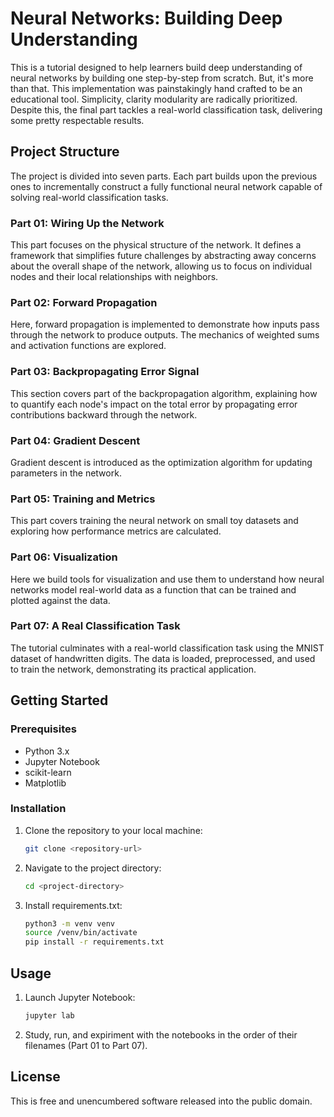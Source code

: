# Neural Networks: Building Deep Understanding

This is a tutorial designed to help learners build deep understanding of neural networks by building one step-by-step from scratch. But, it's more than that. This implementation was painstakingly hand crafted to be an educational tool. Simplicity, clarity modularity are radically prioritized. Despite this, the final part tackles a real-world classification task, delivering some pretty respectable results.

## Project Structure

The project is divided into seven parts. Each part builds upon the previous ones to incrementally construct a fully functional neural network capable of solving real-world classification tasks.

### **Part 01: Wiring Up the Network**

This part focuses on the physical structure of the network. It defines a framework that simplifies future challenges by abstracting away concerns about the overall shape of the network, allowing us to focus on individual nodes and their local relationships with neighbors. 

### **Part 02: Forward Propagation**

Here, forward propagation is implemented to demonstrate how inputs pass through the network to produce outputs. The mechanics of weighted sums and activation functions are explored.

### **Part 03: Backpropagating Error Signal**

This section covers part of the backpropagation algorithm, explaining how to quantify each node's impact on the total error by propagating error contributions backward through the network.&#x20;

### **Part 04: Gradient Descent**

Gradient descent is introduced as the optimization algorithm for updating parameters in the network.&#x20;

### **Part 05: Training and Metrics**

This part covers training the neural network on small toy datasets and exploring how performance metrics are calculated.

### **Part 06: Visualization**

Here we build tools for visualization and use them to understand how neural networks model real-world data as a function that can be trained and plotted against the data.

### **Part 07: A Real Classification Task**

The tutorial culminates with a real-world classification task using the MNIST dataset of handwritten digits. The data is loaded, preprocessed, and used to train the network, demonstrating its practical application.

## Getting Started

### Prerequisites

- Python 3.x
- Jupyter Notebook
- scikit-learn
- Matplotlib

### Installation

1. Clone the repository to your local machine:

   ```bash
   git clone <repository-url>
   ```

2. Navigate to the project directory:

   ```bash
   cd <project-directory>
   ```

3. Install requirements.txt:

   ```bash
   python3 -m venv venv
   source /venv/bin/activate
   pip install -r requirements.txt
   ```

## Usage

1. Launch Jupyter Notebook:

   ```bash
   jupyter lab
   ```

2. Study, run, and expiriment with the notebooks in the order of their filenames (Part 01 to Part 07).

## License

This is free and unencumbered software released into the public domain.

